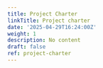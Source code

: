 ```yaml
---
title: Project Charter
linkTitle: Project charter
date: '2025-04-29T16:24:00Z'
weight: 1
description: No content
draft: false
ref: project-charter
---
```


